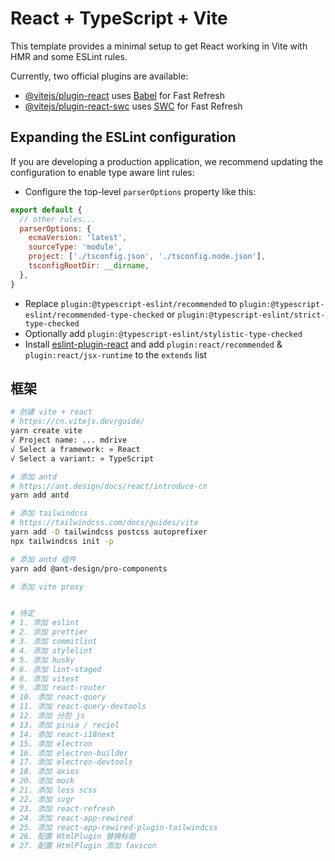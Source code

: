# React + TypeScript + Vite

This template provides a minimal setup to get React working in Vite with HMR and some ESLint rules.

Currently, two official plugins are available:

- [@vitejs/plugin-react](https://github.com/vitejs/vite-plugin-react/blob/main/packages/plugin-react/README.md) uses [Babel](https://babeljs.io/) for Fast Refresh
- [@vitejs/plugin-react-swc](https://github.com/vitejs/vite-plugin-react-swc) uses [SWC](https://swc.rs/) for Fast Refresh

## Expanding the ESLint configuration

If you are developing a production application, we recommend updating the configuration to enable type aware lint rules:

- Configure the top-level `parserOptions` property like this:

```js
export default {
  // other rules...
  parserOptions: {
    ecmaVersion: 'latest',
    sourceType: 'module',
    project: ['./tsconfig.json', './tsconfig.node.json'],
    tsconfigRootDir: __dirname,
  },
}
```

- Replace `plugin:@typescript-eslint/recommended` to `plugin:@typescript-eslint/recommended-type-checked` or `plugin:@typescript-eslint/strict-type-checked`
- Optionally add `plugin:@typescript-eslint/stylistic-type-checked`
- Install [eslint-plugin-react](https://github.com/jsx-eslint/eslint-plugin-react) and add `plugin:react/recommended` & `plugin:react/jsx-runtime` to the `extends` list

## 框架

```bash
# 创建 vite + react
# https://cn.vitejs.dev/guide/
yarn create vite
√ Project name: ... mdrive
√ Select a framework: » React
√ Select a variant: » TypeScript

# 添加 antd
# https://ant.design/docs/react/introduce-cn
yarn add antd

# 添加 tailwindcss
# https://tailwindcss.com/docs/guides/vite
yarn add -D tailwindcss postcss autoprefixer
npx tailwindcss init -p

# 添加 antd 组件
yarn add @ant-design/pro-components

# 添加 vite proxy


# 待定
# 1. 添加 eslint
# 2. 添加 prettier
# 3. 添加 commitlint
# 4. 添加 stylelint
# 5. 添加 husky
# 6. 添加 lint-staged
# 8. 添加 vitest
# 9. 添加 react-router
# 10. 添加 react-query
# 11. 添加 react-query-devtools
# 12. 添加 分包 js
# 13. 添加 pinia / reciol
# 14. 添加 react-i18next
# 15. 添加 electron
# 16. 添加 electron-builder
# 17. 添加 electron-devtools
# 18. 添加 axios
# 20. 添加 mock
# 21. 添加 less scss
# 22. 添加 svgr
# 23. 添加 react-refresh
# 24. 添加 react-app-rewired
# 25. 添加 react-app-rewired-plugin-tailwindcss
# 26. 配置 HtmlPlugin 替换标题
# 27. 配置 HtmlPlugin 添加 favicon
```